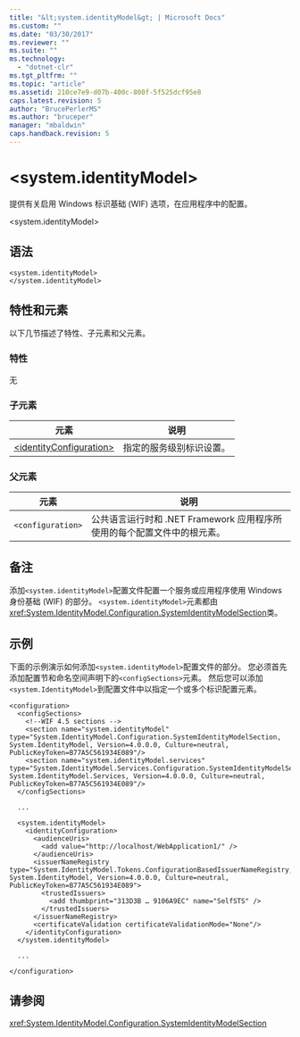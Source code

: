 ```yaml
---
title: "&lt;system.identityModel&gt; | Microsoft Docs"
ms.custom: ""
ms.date: "03/30/2017"
ms.reviewer: ""
ms.suite: ""
ms.technology: 
  - "dotnet-clr"
ms.tgt_pltfrm: ""
ms.topic: "article"
ms.assetid: 210ce7e9-d07b-400c-800f-5f525dcf95e8
caps.latest.revision: 5
author: "BrucePerlerMS"
ms.author: "bruceper"
manager: "mbaldwin"
caps.handback.revision: 5
---
```

# &lt;system.identityModel&gt;
提供有关启用 Windows 标识基础 \(WIF\) 选项，在应用程序中的配置。  
  
 \<system.identityModel\>  
  
## 语法  
  
```  
<system.identityModel>  
</system.identityModel>  
```  
  
## 特性和元素  
 以下几节描述了特性、子元素和父元素。  
  
### 特性  
 无  
  
### 子元素  
  
|元素|说明|  
|--------|--------|  
|[\<identityConfiguration\>](../../../../../docs/framework/configure-apps/file-schema/windows-identity-foundation/identityconfiguration.md)|指定的服务级别标识设置。|  
  
### 父元素  
  
|元素|说明|  
|--------|--------|  
|`<configuration>`|公共语言运行时和 .NET Framework 应用程序所使用的每个配置文件中的根元素。|  
  
## 备注  
 添加`<system.identityModel>`配置文件配置一个服务或应用程序使用 Windows 身份基础 \(WIF\) 的部分。  `<system.identityModel>`元素都由<xref:System.IdentityModel.Configuration.SystemIdentityModelSection>类。  
  
## 示例  
 下面的示例演示如何添加`<system.identityModel>`配置文件的部分。  您必须首先添加配置节和命名空间声明下的`<configSections>`元素。  然后您可以添加`<system.IdentityModel>`到配置文件中以指定一个或多个标识配置元素。  
  
```  
<configuration>  
  <configSections>  
    <!--WIF 4.5 sections -->  
    <section name="system.identityModel" type="System.IdentityModel.Configuration.SystemIdentityModelSection, System.IdentityModel, Version=4.0.0.0, Culture=neutral, PublicKeyToken=B77A5C561934E089"/>  
    <section name="system.identityModel.services" type="System.IdentityModel.Services.Configuration.SystemIdentityModelServicesSection, System.IdentityModel.Services, Version=4.0.0.0, Culture=neutral, PublicKeyToken=B77A5C561934E089"/>  
  </configSections>  
  
  ...  
  
  <system.identityModel>  
    <identityConfiguration>  
      <audienceUris>  
        <add value="http://localhost/WebApplication1/" />  
      </audienceUris>  
      <issuerNameRegistry type="System.IdentityModel.Tokens.ConfigurationBasedIssuerNameRegistry, System.IdentityModel, Version=4.0.0.0, Culture=neutral, PublicKeyToken=B77A5C561934E089">  
        <trustedIssuers>  
          <add thumbprint="313D3B … 9106A9EC" name="SelfSTS" />  
        </trustedIssuers>  
      </issuerNameRegistry>  
      <certificateValidation certificateValidationMode="None"/>  
    </identityConfiguration>  
  </system.identityModel>  
  
  ...  
  
</configuration>  
```  
  
## 请参阅  
 <xref:System.IdentityModel.Configuration.SystemIdentityModelSection>